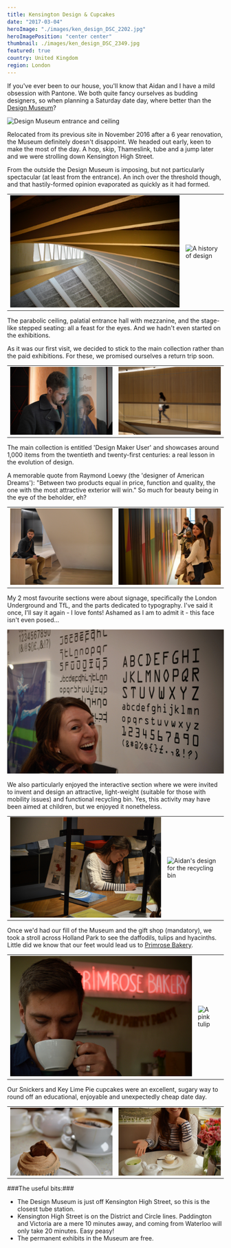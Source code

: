 ```yaml
---
title: Kensington Design & Cupcakes
date: "2017-03-04"
heroImage: "./images/ken_design_DSC_2202.jpg"
heroImagePosition: "center center"
thumbnail: ./images/ken_design_DSC_2349.jpg
featured: true
country: United Kingdom
region: London
---
```


If you've ever been to our house, you'll know that Aidan and I have a mild obsession with Pantone. We both quite fancy ourselves as budding designers, so when planning a Saturday date day, where better than the [Design Museum](https://designmuseum.org/)? 

![Design Museum entrance and ceiling](./images/ken_design_DSC_2199.jpg)

Relocated from its previous site in November 2016 after a 6 year renovation, the Museum definitely doesn't disappoint. We headed out early, keen to make the most of the day. A hop, skip, Thameslink, tube and a jump later and we were strolling down Kensington High Street.

From the outside the Design Museum is imposing, but not particularly spectacular (at least from the entrance). An inch over the threshold though, and that hastily-formed opinion evaporated as quickly as it had formed.

| | |
| --- | --- |
|![Parabolic ceiling](./images/ken_design_DSC_2202.jpg) | ![A history of design](./images/ken_design_DSC_2217.jpg)|

The parabolic ceiling, palatial entrance hall with mezzanine, and the stage-like stepped seating: all a feast for the eyes. And we hadn't even started on the exhibitions.

As it was our first visit, we decided to stick to the main collection rather than the paid exhibitions. For these, we promised ourselves a return trip soon.

| | |
| --- | --- |
|![Aidan reading the exhibition signs](./images/ken_design_DSC_2274.jpg) | ![Jude peering over the edge of the balcony](./images/ken_design_DSC_2374.jpg)|

The main collection is entitled 'Design Maker User' and showcases around 1,000 items from the twentieth and twenty-first centuries: a real lesson in the evolution of design. 

A memorable quote from Raymond Loewy (the 'designer of American Dreams'): "Between two products equal in price, function and quality, the one with the most attractive exterior will win." So much for beauty being in the eye of the beholder, eh?

| | |
| --- | --- |
|![Aidan finding a quiet spot for a sit down](./images/ken_design_DSC_2372.jpg) | ![Jude next to the moving signage](./images/ken_design_DSC_2361.jpg)|

My 2 most favourite sections were about signage, specifically the London Underground and TfL, and the parts dedicated to typography. I've said it once, I'll say it again - I love fonts! Ashamed as I am to admit it - this face isn't even posed...

![Jude enjoying fonts](./images/ken_design_DSC_2245.jpg)

We also particularly enjoyed the interactive section where we were invited to invent and design an attractive, light-weight (suitable for those with mobility issues) and functional recycling bin. Yes, this activity may have been aimed at children, but we enjoyed it nonetheless.

| | |
| --- | --- |
|![Jude drawing pensively](./images/ken_design_DSC_2301.jpg) | ![Aidan's design for the recycling bin](./images/ken_design_DSC_2313.jpg)|

Once we'd had our fill of the Museum and the gift shop (mandatory), we took a stroll across Holland Park to see the daffodils, tulips and hyacinths. Little did we know that our feet would lead us to [Primrose Bakery](https://www.primrose-bakery.co.uk/shop/kensington-high-street).

| | |
| --- | --- |
|![Aidan enjoying a mocha](./images/ken_design_DSC_2440.jpg) | ![A pink tulip](./images/ken_design_DSC_2441.jpg)|

Our Snickers and Key Lime Pie cupcakes were an excellent, sugary way to round off an educational, enjoyable and unexpectedly cheap date day. 

| | |
| --- | --- |
|![A Snickers cupcake with a mocha in the background](./images/ken_design_DSC_2433.jpg) | ![Jude's excited smile and her Key Lime Pie cupcake](./images/ken_design_DSC_2437.jpg)|

###The useful bits:###

- The Design Museum is just off Kensington High Street, so this is the closest tube station.
- Kensington High Street is on the District and Circle lines. Paddington and Victoria are a mere 10 minutes away, and coming from Waterloo will only take 20 minutes. Easy peasy!
- The permanent exhibits in the Museum are free.
